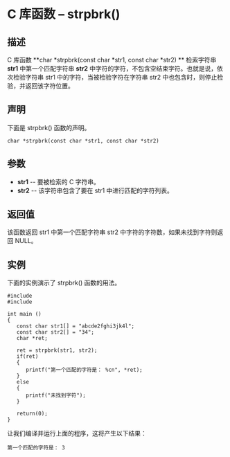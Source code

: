 # C 库函数 – strpbrk()


## 描述

C 库函数 **char *strpbrk(const char *str1, const char *str2) ** 检索字符串 **str1** 中第一个匹配字符串 **str2** 中字符的字符，不包含空结束字符。也就是说，依次检验字符串 str1 中的字符，当被检验字符在字符串 str2 中也包含时，则停止检验，并返回该字符位置。

## 声明

下面是 strpbrk() 函数的声明。

    char *strpbrk(const char *str1, const char *str2)

## 参数

* **str1** \-- 要被检索的 C 字符串。
* **str2** \-- 该字符串包含了要在 str1 中进行匹配的字符列表。

## 返回值

该函数返回 str1 中第一个匹配字符串 str2 中字符的字符数，如果未找到字符则返回 NULL。

## 实例

下面的实例演示了 strpbrk() 函数的用法。

    #include 
    #include 

    int main ()
    {
       const char str1[] = "abcde2fghi3jk4l";
       const char str2[] = "34";
       char *ret;

       ret = strpbrk(str1, str2);
       if(ret)
       {
          printf("第一个匹配的字符是： %cn", *ret);
       }
       else
       {
          printf("未找到字符");
       }

       return(0);
    }

让我们编译并运行上面的程序，这将产生以下结果：

    第一个匹配的字符是： 3